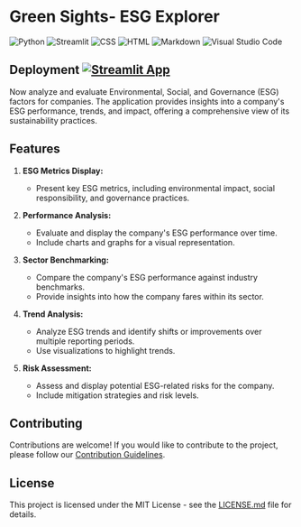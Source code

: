 # Green Sights- ESG Explorer

![Python](https://img.shields.io/badge/python-3670A0?style=for-the-badge&logo=python&logoColor=ffdd54)
![Streamlit](https://img.shields.io/badge/Streamlit-FF4B4B.svg?style=for-the-badge&logo=Streamlit&logoColor=white)
![CSS](https://img.shields.io/badge/CSS3-1572B6.svg?style=for-the-badge&logo=CSS3&logoColor=white)
![HTML](https://img.shields.io/badge/HTML5-E34F26.svg?style=for-the-badge&logo=HTML5&logoColor=white)
![Markdown](https://img.shields.io/badge/markdown-%23000000.svg?style=for-the-badge&logo=markdown&logoColor=white)
![Visual Studio Code](https://img.shields.io/badge/Visual%20Studio%20Code-0078d7.svg?style=for-the-badge&logo=visual-studio-code&logoColor=white)
## Deployment  [![Streamlit App](https://static.streamlit.io/badges/streamlit_badge_black_white.svg)](https://greensights.streamlit.app/)
Now analyze and evaluate Environmental, Social, and Governance (ESG) factors for companies. The application provides insights into a company's ESG performance, trends, and impact, offering a comprehensive view of its sustainability practices.

## Features

1. **ESG Metrics Display:**
   - Present key ESG metrics, including environmental impact, social responsibility, and governance practices.

2. **Performance Analysis:**
   - Evaluate and display the company's ESG performance over time.
   - Include charts and graphs for a visual representation.

3. **Sector Benchmarking:**
   - Compare the company's ESG performance against industry benchmarks.
   - Provide insights into how the company fares within its sector.

4. **Trend Analysis:**
   - Analyze ESG trends and identify shifts or improvements over multiple reporting periods.
   - Use visualizations to highlight trends.

5. **Risk Assessment:**
   - Assess and display potential ESG-related risks for the company.
   - Include mitigation strategies and risk levels.


## Contributing

Contributions are welcome! If you would like to contribute to the project, please follow our [Contribution Guidelines](CONTRIBUTING.md).

## License

This project is licensed under the MIT License - see the [LICENSE.md](LICENSE.md) file for details.

